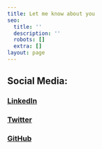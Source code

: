 ```yaml
---
title: Let me know about you
seo:
  title: ''
  description: ''
  robots: []
  extra: []
layout: page
---
```

## Social Media:

### [LinkedIn](https://www.linkedin.com/in/arnosonck/)

### [Twitter](https://twitter.com/ArnoSonck)

### [GitHub](https://github.com/ArnoSonck)
